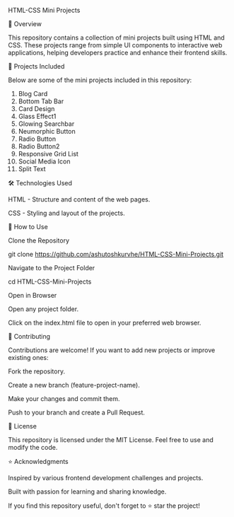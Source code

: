 HTML-CSS Mini Projects

📌 Overview

This repository contains a collection of mini projects built using HTML and CSS. These projects range from simple UI components to interactive web applications, helping developers practice and enhance their frontend skills.

🚀 Projects Included

Below are some of the mini projects included in this repository:


1. Blog Card  
2. Bottom Tab Bar
3. Card Design
4. Glass Effect1
5. Glowing Searchbar
6. Neumorphic Button
7. Radio Button
8. Radio Button2
9. Responsive Grid List
10. Social Media Icon
11. Split Text

🛠 Technologies Used

HTML - Structure and content of the web pages.

CSS - Styling and layout of the projects.


📂 How to Use

Clone the Repository

git clone https://github.com/ashutoshkurvhe/HTML-CSS-Mini-Projects.git

Navigate to the Project Folder

cd HTML-CSS-Mini-Projects

Open in Browser

Open any project folder.

Click on the index.html file to open in your preferred web browser.

🤝 Contributing

Contributions are welcome! If you want to add new projects or improve existing ones:

Fork the repository.

Create a new branch (feature-project-name).

Make your changes and commit them.

Push to your branch and create a Pull Request.

📜 License

This repository is licensed under the MIT License. Feel free to use and modify the code.

⭐ Acknowledgments

Inspired by various frontend development challenges and projects.

Built with passion for learning and sharing knowledge.

If you find this repository useful, don't forget to ⭐ star the project!

